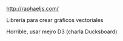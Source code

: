 http://raphaeljs.com/

Librería para crear gráficos vectoriales


Horrible, usar mejro D3 (charla Ducksboard)
